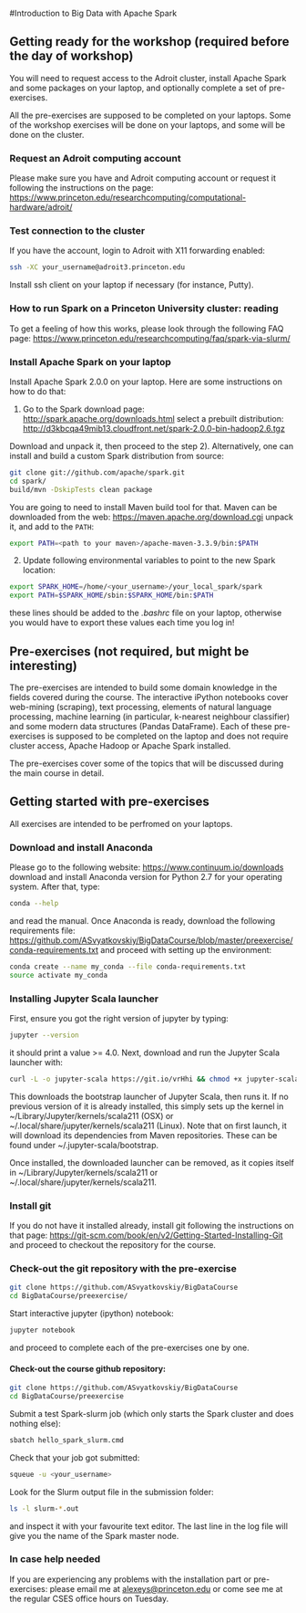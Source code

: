 #Introduction to Big Data with Apache Spark

## Getting ready for the workshop (required before the day of workshop)

You will need to request access to the Adroit cluster, install Apache Spark and some packages on your laptop, and optionally complete a set of pre-exercises.

All the pre-exercises are supposed to be completed on your laptops. Some of the workshop exercises will be done on your laptops, and some will be done on the cluster.

### Request an Adroit computing account

Please make sure you have and Adroit computing account or request it following the instructions on the page:
https://www.princeton.edu/researchcomputing/computational-hardware/adroit/

### Test connection to the cluster

If you have the account, login to Adroit with X11 forwarding enabled:

```bash
ssh -XC your_username@adroit3.princeton.edu
```

Install ssh client on your laptop if necessary (for instance, Putty).

### How to run Spark on a Princeton University cluster: reading

To get a feeling of how this works, please look through the following FAQ page:
https://www.princeton.edu/researchcomputing/faq/spark-via-slurm/


### Install Apache Spark on your laptop

Install Apache Spark 2.0.0 on your laptop. Here are some instructions on how to do that:
1) Go to the Spark download page: http://spark.apache.org/downloads.html
select a prebuilt distribution: http://d3kbcqa49mib13.cloudfront.net/spark-2.0.0-bin-hadoop2.6.tgz

Download and unpack it, then proceed to the step 2). Alternatively, one can install and build a custom Spark distribution from source:

```bash
git clone git://github.com/apache/spark.git
cd spark/
build/mvn -DskipTests clean package
```

You are going to need to install Maven build tool for that. 
Maven can be downloaded from the web: https://maven.apache.org/download.cgi unpack it, and add to the `PATH`:
```bash
export PATH=<path to your maven>/apache-maven-3.3.9/bin:$PATH
```

2) Update following environmental variables to point to the new Spark location:

```bash
export SPARK_HOME=/home/<your_username>/your_local_spark/spark
export PATH=$SPARK_HOME/sbin:$SPARK_HOME/bin:$PATH
```

these lines should be added to the *.bashrc* file on your laptop, otherwise you would have to export these values each time you log in!

## Pre-exercises (not required, but might be interesting)

The pre-exercises are intended to build some domain knowledge in the fields covered during the course. 
The interactive iPython notebooks cover web-mining (scraping), text processing, elements of natural language processing, machine learning (in particular, k-nearest neighbour classifier) and some modern data structures (Pandas DataFrame). 
Each of these pre-exercises is supposed to be completed on the laptop and does not require cluster access, Apache Hadoop or Apache Spark installed.

The pre-exercises cover some of the topics that will be discussed during the main course in detail.

## Getting started with pre-exercises

All exercises are intended to be perfromed on your laptops. 

### Download and install Anaconda

Please go to the following website: https://www.continuum.io/downloads
download and install Anaconda version for Python 2.7 for your operating system. After that, type:

```bash
conda --help
```
and read the manual.
Once Anaconda is ready, download the following requirements file: https://github.com/ASvyatkovskiy/BigDataCourse/blob/master/preexercise/conda-requirements.txt
and proceed with setting up the environment:

```bash
conda create --name my_conda --file conda-requirements.txt
source activate my_conda
```

### Installing Jupyter Scala launcher

First, ensure you got the right version of jupyter by typing: 

```bash
jupyter --version
``` 
it should print a value >= 4.0. Next, download and run the Jupyter Scala launcher with:

```bash
curl -L -o jupyter-scala https://git.io/vrHhi && chmod +x jupyter-scala && ./jupyter-scala && rm -f jupyter-scala
```

This downloads the bootstrap launcher of Jupyter Scala, then runs it. 
If no previous version of it is already installed, this simply sets up 
the kernel in ~/Library/Jupyter/kernels/scala211 (OSX) or ~/.local/share/jupyter/kernels/scala211 (Linux). 
Note that on first launch, it will download its dependencies from Maven repositories. 
These can be found under ~/.jupyter-scala/bootstrap.

Once installed, the downloaded launcher can be removed, as it copies itself 
in ~/Library/Jupyter/kernels/scala211 or ~/.local/share/jupyter/kernels/scala211.


### Install git

If you do not have it installed already, install git following the instructions on that page: https://git-scm.com/book/en/v2/Getting-Started-Installing-Git
and proceed to checkout the repository for the course.

### Check-out the git repository with the pre-exercise 

```bash
git clone https://github.com/ASvyatkovskiy/BigDataCourse
cd BigDataCourse/preexercise/
```

Start interactive jupyter (ipython) notebook:
```bash
jupyter notebook
```
and proceed to complete each of the pre-exercises one by one.


#### Check-out the course github repository:

```bash
git clone https://github.com/ASvyatkovskiy/BigDataCourse 
cd BigDataCourse/preexercise
```

Submit a test Spark-slurm job (which only starts the Spark cluster and does nothing else):
```bash
sbatch hello_spark_slurm.cmd
```

Check that your job got submitted:
```bash
squeue -u <your_username>
```

Look for the Slurm output file in the submission folder:
```bash
ls -l slurm-*.out
```
and inspect it with your favourite text editor. The last line in the log file will give you the name of the Spark master node.


### In case help needed
If you are experiencing any problems with the installation part or pre-exercises: please email me at alexeys@princeton.edu or come see me at the regular CSES office hours on Tuesday.
